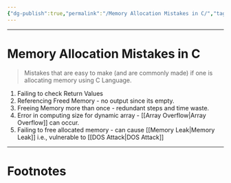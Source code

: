 ```yaml
---
{"dg-publish":true,"permalink":"/Memory Allocation Mistakes in C/","tags":["Academics","coding","Software-Development"]}
---
```



---
# Memory Allocation Mistakes in C
> Mistakes that are easy to make (and are commonly made) if one is allocating memory using C Language.

1. Failing to check Return Values
2. Referencing Freed Memory - no output since its empty.
3. Freeing Memory more than once - redundant steps and time waste.
4. Error in computing size for dynamic array - [[Array Overflow\|Array Overflow]] can occur.
5. Failing to free allocated memory - can cause [[Memory Leak\|Memory Leak]] i.e., vulnerable to [[DOS Attack\|DOS Attack]] 


---
# Footnotes